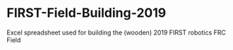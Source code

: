 # FIRST-Field-Building-2019
Excel spreadsheet used for building the (wooden) 2019 FIRST robotics FRC Field
